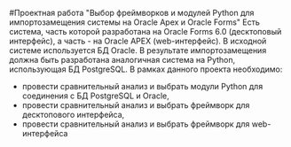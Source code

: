 #Проектная работа "Выбор фреймворков и модулей Python для импортозамещения системы на Oracle Apex и Oracle Forms"
Есть система, часть которой разработана на Oracle Forms 6.0 (десктоповый интерфейс), а часть - на Oracle APEX (web-интерфейс).
В исходной системе используется БД Oracle.
В результате импортозамещения должна быть разработана аналогичная система на Python, использующая БД PostgreSQL.
В рамках данного проекта необходимо:
- провести сравнительный анализ и выбрать модули Python для соединения с БД PostgreSQL и Oracle,
- провести сравнительный анализ и выбрать фреймворк для десктопового интерфейса,
- провести сравнительный анализ и выбрать фреймворк для web-интерфейса
